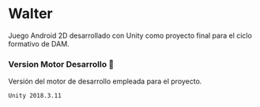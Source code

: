 # Walter

Juego Android 2D desarrollado con Unity como proyecto final para el ciclo formativo de DAM.

### Version Motor Desarrollo 🔧

Versión del motor de desarrollo empleada para el proyecto.

```
Unity 2018.3.11
```
